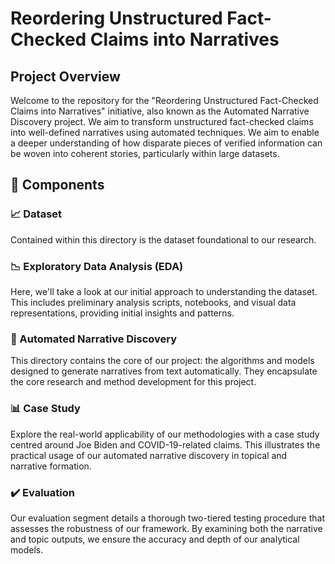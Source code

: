 # Reordering Unstructured Fact-Checked Claims into Narratives

## Project Overview
Welcome to the repository for the "Reordering Unstructured Fact-Checked Claims into Narratives" initiative, also known as the Automated Narrative Discovery project. We aim to transform unstructured fact-checked claims into well-defined narratives using automated techniques. We aim to enable a deeper understanding of how disparate pieces of verified information can be woven into coherent stories, particularly within large datasets.

## 📁 Components

### 📈 Dataset
Contained within this directory is the dataset foundational to our research.

### 📉 Exploratory Data Analysis (EDA)
Here, we'll take a look at our initial approach to understanding the dataset. This includes preliminary analysis scripts, notebooks, and visual data representations, providing initial insights and patterns.

### 🧠 Automated Narrative Discovery
This directory contains the core of our project: the algorithms and models designed to generate narratives from text automatically. They encapsulate the core research and method development for this project.

### 📊 Case Study
Explore the real-world applicability of our methodologies with a case study centred around Joe Biden and COVID-19-related claims. This illustrates the practical usage of our automated narrative discovery in topical and narrative formation.

### ✔️ Evaluation
Our evaluation segment details a thorough two-tiered testing procedure that assesses the robustness of our framework. By examining both the narrative and topic outputs, we ensure the accuracy and depth of our analytical models.
